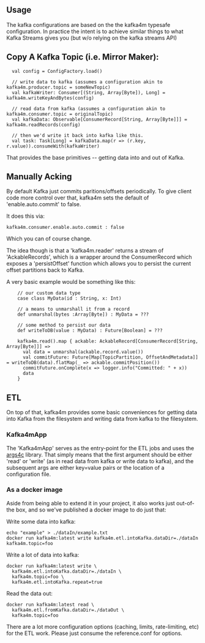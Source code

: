 ## Usage

The kafka configurations are based on the the kafka4m typesafe configuration. In practice the intent is to achieve similar things
to what Kafka Streams gives you (but w/o relying on the kafka streams API)

## Copy A Kafka Topic (i.e. Mirror Maker):  
```$xslt
  val config = ConfigFactory.load()

  // write data to kafka (assumes a configuration akin to kafka4m.producer.topic = someNewTopic)
  val kafkaWriter: Consumer[(String, Array[Byte]), Long] = kafka4m.writeKeyAndBytes(config)

  // read data from kafka (assumes a configuration akin to kafka4m.consumer.topic = originalTopic)
  val kafkaData: Observable[ConsumerRecord[String, Array[Byte]]] = kafka4m.readRecords(config)

  // then we'd write it back into kafka like this.
  val task: Task[Long] = kafkaData.map(r => (r.key, r.value)).consumeWith(kafkaWriter)
``` 

That provides the base primitives -- getting data into and out of Kafka.

## Manually Acking

By default Kafka just commits paritions/offsets periodically. To give client code more control over that, kafka4m sets the default of 'enable.auto.commit' to false.

It does this via:
```
kafka4m.consumer.enable.auto.commit : false
```

Which you can of course change.

The idea though is that a 'kafka4m.reader' returns a stream of 'AckableRecords', which is a wrapper around the ConsumerRecord which exposes a 'persistOffset' function which allows you to persist the current offset partitions back to Kafka.

A very basic example would be something like this:

```
    // our custom data type
    case class MyData(id : String, x: Int)

    // a means to unmarshall it from a record
    def unmarshal(bytes :Array[Byte]) : MyData = ???

    // some method to persist our data
    def writeToDB(value : MyData) : Future[Boolean] = ???

    kafka4m.read().map { ackable: AckableRecord[ConsumerRecord[String, Array[Byte]]] =>
      val data = unmarshal(ackable.record.value())
      val commitFuture: Future[Map[TopicPartition, OffsetAndMetadata]] = writeToDB(data).flatMap(_ => ackable.commitPosition())
      commitFuture.onComplete(x => logger.info("Committed: " + x))
      data
    } 
```

## ETL
On top of that, kafka4m provides some basic conveniences for getting data into Kafka from the filesystem and writing
data from kafka to the filesystem.

### Kafka4mApp 
The 'Kafka4mApp' serves as the entry-point for the ETL jobs and uses the [args4c](https://porpoiseltd.co.uk/args4c/index.html) library.
That simply means that the first argument should be either 'read' or 'write' (as in read data from kafka or write data to kafka), and the 
subsequent args are either key=value pairs or the location of a configuration file.


### As a docker image
Aside from being able to extend it in your project, it also works just out-of-the box, and so we've published a docker image
to do just that:

Write some data into kafka:
```$xslt
echo "example" > ./dataIn/example.txt
docker run kafka4m:latest write kafka4m.etl.intoKafka.dataDir=./dataIn kafka4m.topic=foo
``` 

Write a lot of data into kafka:
```$xslt
docker run kafka4m:latest write \
  kafka4m.etl.intoKafka.dataDir=./dataIn \
  kafka4m.topic=foo \ 
  kafka4m.etl.intoKafka.repeat=true
``` 

Read the data out:
```$xslt
docker run kafka4m:latest read \
  kafka4m.etl.fromKafka.dataDir=./dataOut \
  kafka4m.topic=foo
``` 

There are a lot more configuration options (caching, limits, rate-limiting, etc) for the ETL work. 
Please just consume the reference.conf for options. 